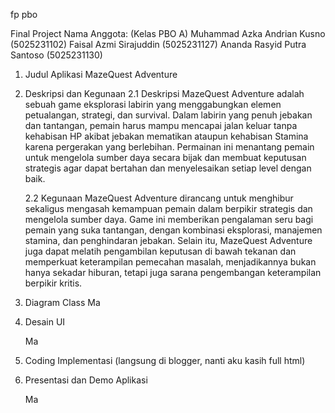 fp pbo

Final Project
Nama Anggota: (Kelas PBO A)
Muhammad Azka Andrian Kusno        (5025231102)
Faisal Azmi Sirajuddin                          (5025231127)
Ananda Rasyid Putra Santoso               (5025231130)

1. Judul Aplikasi
    MazeQuest Adventure
2. Deskripsi dan Kegunaan
    2.1 Deskripsi
    MazeQuest Adventure adalah sebuah game eksplorasi labirin yang menggabungkan elemen petualangan, strategi, dan survival. Dalam labirin yang penuh jebakan dan tantangan, pemain harus mampu mencapai jalan keluar tanpa kehabisan HP akibat jebakan mematikan ataupun kehabisan Stamina karena pergerakan yang berlebihan. Permainan ini menantang pemain untuk mengelola sumber daya secara bijak dan membuat keputusan strategis agar dapat bertahan dan menyelesaikan setiap level dengan baik.

    2.2 Kegunaan
    MazeQuest Adventure dirancang untuk menghibur sekaligus mengasah kemampuan pemain dalam berpikir strategis dan mengelola sumber daya. Game ini memberikan pengalaman seru bagi pemain yang suka tantangan, dengan kombinasi eksplorasi, manajemen stamina, dan penghindaran jebakan. Selain itu, MazeQuest Adventure juga dapat melatih pengambilan keputusan di bawah tekanan dan memperkuat keterampilan pemecahan masalah, menjadikannya bukan hanya sekadar hiburan, tetapi juga sarana pengembangan keterampilan berpikir kritis.

3. Diagram Class
    Ma

4. Desain UI

    Ma

5. Coding Implementasi
(langsung di blogger, nanti aku kasih full html)

6. Presentasi dan Demo Aplikasi

    Ma
